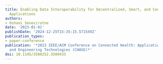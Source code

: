 ```yaml
---
title: Enabling Data Interoperability for Decentralized, Smart, and Connected Health
  Applications
authors:
- Oshani Seneviratne
date: '2023-01-01'
publishDate: '2024-12-25T15:35:15.571549Z'
publication_types:
- paper-conference
publication: '*2023 IEEE/ACM Conference on Connected Health: Applications, Systems
  and Engineering Technologies (CHASE)*'
doi: 10.1145/3580252.3589433
---
```

